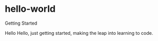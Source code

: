 # hello-world
Getting Started

Hello Hello, just getting started, making the leap into learning to code.
